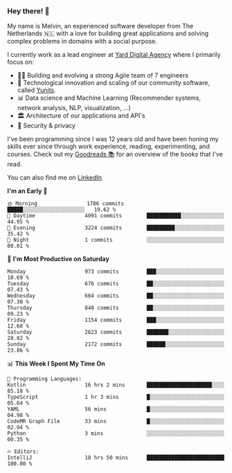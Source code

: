 ### Hey there! 👋

My name is Melvin, an experienced software developer from The Netherlands 🇳🇱 with a love for building great applications and solving complex problems in domains with a social purpose. 

I currently work as a lead engineer at [Yard Digital Agency](https://github.com/yardinternet) where I primarily focus on:

* 👏🏼 Building and evolving a strong Agile team of 7 engineers
* 🚀 Technological innovation and scaling of our community software, called [Yunits](https://www.yunits.com/).
* 📊 Data science and Machine Learning (Recommender systems, network analysis, NLP, visualization, ...)
* 🏛 Architecture of our applications and API's
* 🔐 Security & privacy

I've been programming since I was 12 years old and have been honing my skills ever since through work experience, reading, experimenting, and courses.
Check out my [Goodreads 📚](https://goodreads.com/melvinkoopmans) for an overview of the books that I've read. 

You can also find me on [LinkedIn](https://www.linkedin.com/in/melvinkoopmans)

<!--START_SECTION:waka-->
**I'm an Early 🐤** 

```text
🌞 Morning                1786 commits        █████░░░░░░░░░░░░░░░░░░░░   19.62 % 
🌆 Daytime                4091 commits        ███████████░░░░░░░░░░░░░░   44.95 % 
🌃 Evening                3224 commits        █████████░░░░░░░░░░░░░░░░   35.42 % 
🌙 Night                  1 commits           ░░░░░░░░░░░░░░░░░░░░░░░░░   00.01 % 
```
📅 **I'm Most Productive on Saturday** 

```text
Monday                   973 commits         ███░░░░░░░░░░░░░░░░░░░░░░   10.69 % 
Tuesday                  676 commits         ██░░░░░░░░░░░░░░░░░░░░░░░   07.43 % 
Wednesday                664 commits         ██░░░░░░░░░░░░░░░░░░░░░░░   07.30 % 
Thursday                 840 commits         ██░░░░░░░░░░░░░░░░░░░░░░░   09.23 % 
Friday                   1154 commits        ███░░░░░░░░░░░░░░░░░░░░░░   12.68 % 
Saturday                 2623 commits        ███████░░░░░░░░░░░░░░░░░░   28.82 % 
Sunday                   2172 commits        ██████░░░░░░░░░░░░░░░░░░░   23.86 % 
```


📊 **This Week I Spent My Time On** 

```text
💬 Programming Languages: 
Kotlin                   16 hrs 2 mins       █████████████████████░░░░   85.18 % 
TypeScript               1 hr 3 mins         █░░░░░░░░░░░░░░░░░░░░░░░░   05.64 % 
YAML                     56 mins             █░░░░░░░░░░░░░░░░░░░░░░░░   04.98 % 
CodeMR Graph File        33 mins             █░░░░░░░░░░░░░░░░░░░░░░░░   02.94 % 
Python                   3 mins              ░░░░░░░░░░░░░░░░░░░░░░░░░   00.35 % 

🔥 Editors: 
IntelliJ                 18 hrs 50 mins      █████████████████████████   100.00 % 
```


<!--END_SECTION:waka-->
